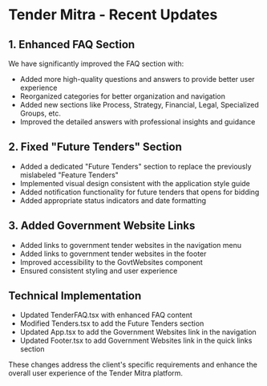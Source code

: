 # Tender Mitra - Recent Updates

## 1. Enhanced FAQ Section
We have significantly improved the FAQ section with:
- Added more high-quality questions and answers to provide better user experience
- Reorganized categories for better organization and navigation
- Added new sections like Process, Strategy, Financial, Legal, Specialized Groups, etc.
- Improved the detailed answers with professional insights and guidance

## 2. Fixed "Future Tenders" Section
- Added a dedicated "Future Tenders" section to replace the previously mislabeled "Feature Tenders"
- Implemented visual design consistent with the application style guide
- Added notification functionality for future tenders that opens for bidding
- Added appropriate status indicators and date formatting

## 3. Added Government Website Links
- Added links to government tender websites in the navigation menu
- Added links to government tender websites in the footer
- Improved accessibility to the GovtWebsites component
- Ensured consistent styling and user experience

## Technical Implementation
- Updated TenderFAQ.tsx with enhanced FAQ content
- Modified Tenders.tsx to add the Future Tenders section
- Updated App.tsx to add the Government Websites link in the navigation
- Updated Footer.tsx to add Government Websites link in the quick links section

These changes address the client's specific requirements and enhance the overall user experience of the Tender Mitra platform. 